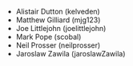 * Alistair Dutton (kelveden)
* Matthew Gilliard (mjg123)
* Joe Littlejohn (joelittlejohn)
* Mark Pope (scobal)
* Neil Prosser (neilprosser)
* Jaroslaw Zawila (jaroslawZawila)

